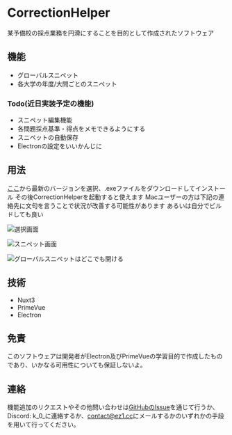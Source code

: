 # CorrectionHelper

 某予備校の採点業務を円滑にすることを目的として作成されたソフトウェア

## 機能

- グローバルスニペット
- 各大学の年度/大問ごとのスニペット

### Todo(近日実装予定の機能)

- スニペット編集機能
- 各問題採点基準・得点をメモできるようにする
- スニペットの自動保存
- Electronの設定をいいかんじに

## 用法

[ここ](https://github.com/MAV3Ndev/CorrectionHelper/releases)から最新のバージョンを選択、.exeファイルをダウンロードしてインストール
その後CorrectionHelperを起動すると使えます
Macユーザーの方は下記の連絡先に文句を言うことで状況が改善する可能性があります
あるいは自分でビルドしても良い

![選択画面](https://github.com/userattachments/assets/d1acd4a0-dc6e-474a-a3c0-acbb7c6f6108)

![スニペット画面](https://github.com/userattachments/assets/141669f3-b240-448a-91dc-f68c32ae84cc)

![グローバルスニペットはどこでも開ける](https://github.com/userattachments/assets/f09e301c-69d9-4f08-ae1c-b7ad8786504a)


## 技術

- Nuxt3
- PrimeVue
- Electron

## 免責

このソフトウェアは開発者がElectron及びPrimeVueの学習目的で作成したものであり、いかなる可用性についても保証しないよ。

## 連絡

機能追加のリクエストやその他問い合わせは[GitHubのIssue](https://github.com/MAV3Ndev/CorrectionHelper/issues/new)を通じて行うか、Discord: k_0_に連絡するか、[contact@ez1.cc](mailto:contact@ez1.cc)にメールするかのいずれかの手段を用いて行ってください。

